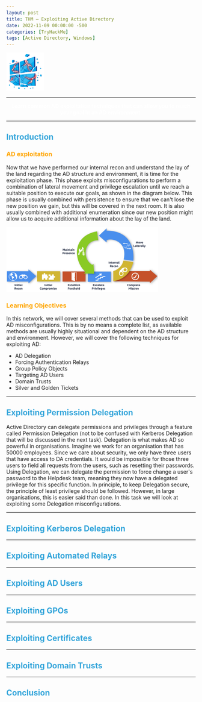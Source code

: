 ```yaml
---
layout: post
title: THM — Exploiting Active Directory
date: 2022-11-09 00:00:00 -500
categories: [TryHackMe]
tags: [Active Directory, Windows]
---
```


<img src="/assets/images/THM/Exploiting%20Active%20Directory/logo.png" width="20%">

***

<center><strong><font color="White">Learn common AD exploitation techniques that can allow you to reach your goal in an AD environment.</font></strong></center>

***

## <strong><font color="#34A5DA">Introduction</font></strong>

### <font color="#FFA500">AD exploitation</font>

Now that we have performed our internal recon and understand the lay of the land regarding the AD structure and environment, it is time for the exploitation phase. This phase exploits misconfigurations to perform a combination of lateral movement and privilege escalation until we reach a suitable position to execute our goals, as shown in the diagram below. This phase is usually combined with persistence to ensure that we can't lose the new position we gain, but this will be covered in the next room. It is also usually combined with additional enumeration since our new position might allow us to acquire additional information about the lay of the land.

<img src="/assets/images/THM/Exploiting%20Active%20Directory/1.png" width="80%">

### <font color="#FFA500">Learning Objectives</font>

In this network, we will cover several methods that can be used to exploit AD misconfigurations. This is by no means a complete list, as available methods are usually highly situational and dependent on the AD structure and environment. However, we will cover the following techniques for exploiting AD:

* AD Delegation
* Forcing Authentication Relays
* Group Policy Objects
* Targeting AD Users
* Domain Trusts
* Silver and Golden Tickets

***

## <strong><font color="#34A5DA">Exploiting Permission Delegation</font></strong>

Active Directory can delegate permissions and privileges through a feature called Permission Delegation (not to be confused with Kerberos Delegation that will be discussed in the next task). Delegation is what makes AD so powerful in organisations. Imagine we work for an organisation that has 50000 employees. Since we care about security, we only have three users that have access to DA credentials. It would be impossible for those three users to field all requests from the users, such as resetting their passwords. Using Delegation, we can delegate the permission to force change a user's password to the Helpdesk team, meaning they now have a delegated privilege for this specific function. In principle, to keep Delegation secure, the principle of least privilege should be followed. However, in large organisations, this is easier said than done. In this task we will look at exploiting some Delegation misconfigurations. 






***

## <strong><font color="#34A5DA">Exploiting Kerberos Delegation</font></strong>

***

## <strong><font color="#34A5DA">Exploiting Automated Relays</font></strong>

***

## <strong><font color="#34A5DA">Exploiting AD Users</font></strong>

***

## <strong><font color="#34A5DA">Exploiting GPOs</font></strong>

***

## <strong><font color="#34A5DA">Exploiting Certificates</font></strong>

***

## <strong><font color="#34A5DA">Exploiting Domain Trusts</font></strong>

***

## <strong><font color="#34A5DA">Conclusion</font></strong>
